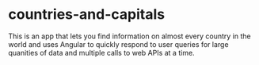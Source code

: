 # countries-and-capitals

This is an app that lets you find information on almost every country in the world and uses Angular to quickly respond to user queries for large quanities of data and multiple calls to web APIs at a time. 

